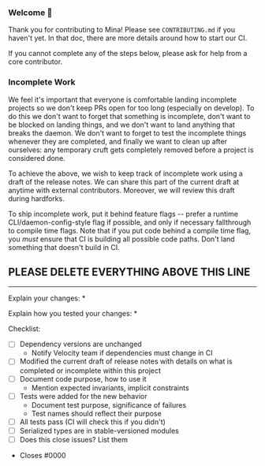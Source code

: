 ### Welcome 👋

Thank you for contributing to Mina! Please see `CONTRIBUTING.md` if you haven't
yet. In that doc, there are more details around how to start our CI.

If you cannot complete any of the steps below, please ask for help from a core
contributor.

### Incomplete Work

We feel it's important that everyone is comfortable landing incomplete projects
so we don't keep PRs open for too long (especially on develop). To do this we
don't want to forget that something is incomplete, don't want to be blocked on
landing things, and we don't want to land anything that breaks the daemon. We
don't want to forget to test the incomplete things whenever they are completed,
and finally we want to clean up after ourselves: any temporary cruft gets
completely removed before a project is considered done.

To achieve the above, we wish to keep track of incomplete work using a draft of
the release notes. We can share this part of the current draft at anytime with
external contributors. Moreover, we will review this draft during hardforks.

To ship incomplete work, put it behind feature flags -- prefer a runtime
CLI/daemon-config-style flag if possible, and only if necessary fallthrough to
compile time flags. Note that if you put code behind a compile time flag, you
_must_ ensure that CI is building all possible code paths. Don't land something
that doesn't build in CI.

## PLEASE DELETE EVERYTHING ABOVE THIS LINE
---

Explain your changes:
*

Explain how you tested your changes:
*

Checklist:

- [ ] Dependency versions are unchanged
  - Notify Velocity team if dependencies must change in CI
- [ ] Modified the current draft of release notes with details on what is completed or incomplete within this project
- [ ] Document code purpose, how to use it
  - Mention expected invariants, implicit constraints
- [ ] Tests were added for the new behavior
  - Document test purpose, significance of failures
  - Test names should reflect their purpose
- [ ] All tests pass (CI will check this if you didn't)
- [ ] Serialized types are in stable-versioned modules
- [ ] Does this close issues? List them

* Closes #0000
